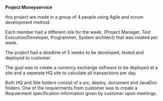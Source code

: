 <b> Project Moneyservice </b>
<p> this project are made in a group of 4 people using Agile and scrum development method.</p>
<p> Each member had a different role for the week. (Project Manager, Test Execution/Developer, Programmer, System architect)
that was rotated per week.</p><p> The project had a deadline of 5 weeks to be developed, tested and deployed to customer</p>

<p> The goal was to create a currency exchange software to be deployed at a site and a seperate HQ site to calculate all transactions per day. </p>
<p> Both HQ and Site folders consist of a src, deploy, document and JavaDoc folders. One of the requierments from customer was to create a Requierment specification
  information given by customer upon meetings. </p>
